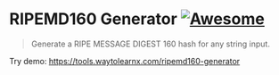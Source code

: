 # RIPEMD160 Generator [![Awesome](https://cdn.rawgit.com/sindresorhus/awesome/d7305f38d29fed78fa85652e3a63e154dd8e8829/media/badge.svg)](https://github.com/sindresorhus/awesome)

>Generate a RIPE MESSAGE DIGEST 160 hash for any string input.

Try demo: https://tools.waytolearnx.com/ripemd160-generator
